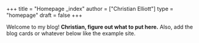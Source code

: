 +++
title = "Homepage _index"
author = ["Christian Elliott"]
type = "homepage"
draft = false
+++

Welcome to my blog! ****Christian, figure out what to put here.****
Also, add the blog cards or whatever below like the example site.

